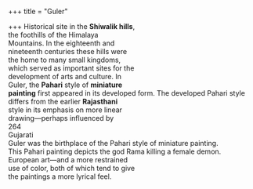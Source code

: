 +++
title = "Guler"

+++
Historical site in the **Shiwalik hills**,  
the foothills of the Himalaya  
Mountains. In the eighteenth and  
nineteenth centuries these hills were  
the home to many small kingdoms,  
which served as important sites for the  
development of arts and culture. In  
Guler, the **Pahari** style of **miniature**  
**painting** first appeared in its developed form. The developed Pahari style  
differs from the earlier **Rajasthani**  
style in its emphasis on more linear  
drawing—perhaps influenced by  
264  
Gujarati  
Guler was the birthplace of the Pahari style of miniature painting.  
This Pahari painting depicts the god Rama killing a female demon.  
European art—and a more restrained  
use of color, both of which tend to give  
the paintings a more lyrical feel.